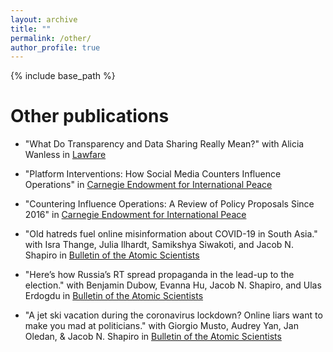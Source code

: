 ```yaml
---
layout: archive
title: ""
permalink: /other/
author_profile: true
---
```


{% include base_path %}

Other publications
======

- "What Do Transparency and Data Sharing Really Mean?" with Alicia Wanless in [Lawfare](https://www.lawfareblog.com/what-do-transparency-and-data-sharing-really-mean)

- "Platform Interventions: How Social Media Counters Influence Operations" in [Carnegie Endowment for International Peace](https://carnegieendowment.org/2021/01/25/platform-interventions-how-social-media-counters-influence-operations-pub-83698)

- "Countering Influence Operations: A Review of Policy Proposals Since 2016" in [Carnegie Endowment for International Peace](https://carnegieendowment.org/2020/11/30/countering-influence-operations-review-of-policy-proposals-since-2016-pub-83333)

- "Old hatreds fuel online misinformation about COVID-19 in South Asia." with Isra Thange, Julia Ilhardt, Samikshya Siwakoti, and Jacob N. Shapiro in [Bulletin of the Atomic Scientists](https://thebulletin.org/2020/11/old-hatreds-fuel-online-misinformation-about-covid-19-in-south-asia/)


- "Here’s how Russia’s RT spread propaganda in the lead-up to the election." with Benjamin Dubow, Evanna Hu, Jacob N. Shapiro, and Ulas Erdogdu in [Bulletin of the Atomic Scientists](https://thebulletin.org/2020/11/heres-how-russias-rt-spread-propaganda-in-the-lead-up-to-the-election/)

- "A jet ski vacation during the coronavirus lockdown? Online liars want to make you mad at politicians." with Giorgio Musto, Audrey Yan, Jan Oledan, & Jacob N. Shapiro in [Bulletin of the Atomic Scientists](https://thebulletin.org/2020/07/fact-checking-networks-fight-coronavirus-infodemic-copy/)

